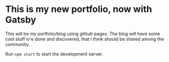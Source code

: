 # This is my new portfolio, now with Gatsby

This will be my portfolio/blog using github pages. The blog will have some cool stuff iv'e done and discovered, that i think should be shared among the community.

Run `npm start` to start the development server.